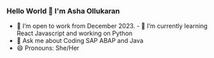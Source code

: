 ### Hello World 👋 I'm Asha Ollukaran

<!--
**Asha-Anthony/Asha-Anthony** is a ✨ _special_ ✨ repository because its `README.md` (this file) appears on your GitHub profile.

Here are some ideas to get you started:
🔭 I’m open to work from December 2023.
🌱 I’m currently learning React Javascript and working on Python
👯 I’m looking to collaborate on ...
🤔 I’m looking for help with ...
💬 Ask me about 
📫 How to reach me: ...
😄 Pronouns: She/Her
⚡ Fun fact: ...

-->

- 🔭 I’m open to work from December 2023.                                                                                                                                  - 🌱 I’m currently learning React Javascript and working on Python
- 💬 Ask me about Coding SAP ABAP and Java
- 😄 Pronouns: She/Her

